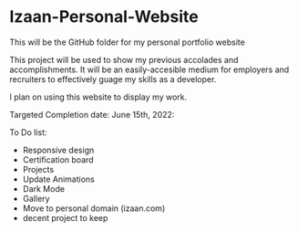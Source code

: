 # Izaan-Personal-Website
This will be the GitHub folder for my personal portfolio website

This project will be used to show my previous accolades and accomplishments. It will be an easily-accesible medium for employers and recruiters to effectively guage my skills as a developer.

I plan on using this website to display my work.


Targeted Completion date: June 15th, 2022:

To Do list:

- Responsive design
- Certification board
- Projects
- Update Animations
- Dark Mode
- Gallery
- Move to personal domain (izaan.com)
- decent project to keep
